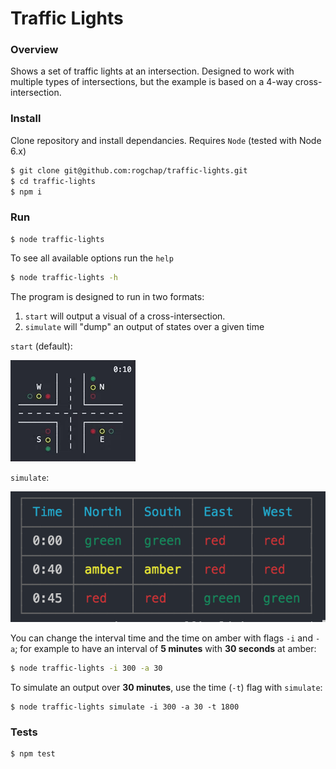 # Traffic Lights

### Overview

Shows a set of traffic lights at an intersection.
Designed to work with multiple types of intersections,
but the example is based on a 4-way cross-intersection.

### Install

Clone repository and install dependancies. Requires `Node` (tested with Node 6.x)

```bash
$ git clone git@github.com:rogchap/traffic-lights.git
$ cd traffic-lights
$ npm i
```

### Run

```
$ node traffic-lights
```

To see all available options run the `help`
```bash
$ node traffic-lights -h
```

The program is designed to run in two formats:

1. `start` will output a visual of a cross-intersection.
2. `simulate` will "dump" an output of states over a given time

`start` (default):

![intersection visual](screenshot1.gif)

`simulate`:

![sumulated table](screenshot2.png)

You can change the interval time and the time on amber with flags `-i` and `-a`;
for example to have an interval of **5 minutes** with **30 seconds** at amber:

```bash
$ node traffic-lights -i 300 -a 30
```

To simulate an output over **30 minutes**, use the time (`-t`) flag with `simulate`:

```
$ node traffic-lights simulate -i 300 -a 30 -t 1800
```

### Tests

```bash
$ npm test
```
